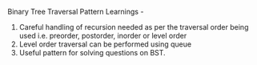Binary Tree Traversal Pattern Learnings - 

1) Careful handling of recursion needed as per the traversal order being used i.e. preorder, postorder, inorder or level order
2) Level order traversal can be performed using queue
3) Useful pattern for solving questions on BST.
